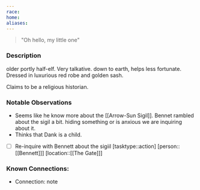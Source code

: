 ```yaml
---
race: 
home: 
aliases:
---
```


> "Oh hello, my little one"

### Description

older portly half-elf. Very talkative. down to earth, helps less fortunate. Dressed in luxurious red robe and golden sash.

Claims to be a religious historian.

### Notable Observations

- Seems like he know more about the [[Arrow-Sun Sigil]]. Bennet rambled about the sigil a bit. hiding something or is anxious we are inquiring about it. 
- Thinks that Dank is a child.

- [ ] Re-inquire with Bennett about the sigiil [tasktype::action] [person::[[Bennett]]] [location::[[The Gate]]]

### Known Connections:
- Connection: note
